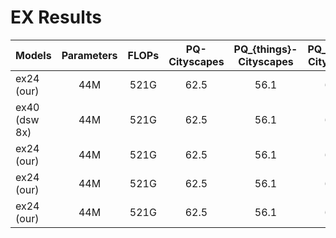 
# EX Results

| Models      | Parameters  | FLOPs         | PQ-Cityscapes         | PQ_{things}-Cityscapes         | PQ_{stuff}-Cityscapes          | PQ-COCO         | PQ_{things}-COCO        | PQ_{stuff}-COCO       | record|
| :---        |    :----:   |      :----:   |      :----:   |      :----:   |      :----:  |     :----:   |      :----:   |      :----:    |    :----:    |    
| ex24 (our) | 44M       | 521G   |   62.5         |    56.1    |  67.1  |   ---          |    ---    |  ---  |  | 
| ex40 (dsw 8x) | 44M       | 521G   |   62.5         |    56.1    |  67.1  |   ---          |    ---    |  ---  | 等同ex24 | 
| ex24 (our) | 44M       | 521G   |   62.5         |    56.1    |  67.1  |   ---          |    ---    |  ---  |  | 
| ex24 (our) | 44M       | 521G   |   62.5         |    56.1    |  67.1  |   ---          |    ---    |  ---  |  | 
| ex24 (our) | 44M       | 521G   |   62.5         |    56.1    |  67.1  |   ---          |    ---    |  ---  |  | 




